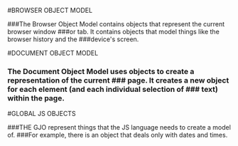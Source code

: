 #BROWSER OBJECT MODEL

###The Browser Object Model contains objects that represent the current browser window ###or tab. It contains objects that model things like the browser history and the ###device's screen.


#DOCUMENT OBJECT MODEL

### The Document Object Model uses objects to create a representation of the current ### page. It creates a new object for each element (and each individual selection of ### text) within the page.

#GLOBAL JS OBJECTS

###THE GJO represent things that the JS language needs to create a model of.
###For example, there is an object that deals only with dates and times.
